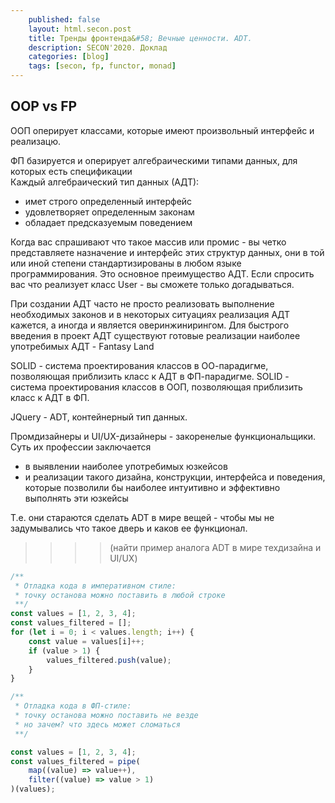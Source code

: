 ```yaml
---
    published: false
    layout: html.secon.post
    title: Тренды фронтенда&#58; Вечные ценности. ADT.
    description: SECON'2020. Доклад
    categories: [blog]
    tags: [secon, fp, functor, monad]
---
```


<!-- 01 -------------------------------------------------------------------- -->

## OOP vs FP

ООП оперирует классами, которые имеют произвольный интерфейс и реализацю.

ФП базируется и оперирует алгебраическими типами данных, для которых есть спецификации  
Каждый алгебраический тип данных (АДТ):

-   имет строго определенный интерфейс
-   удовлетворяет определенным законам
-   обладает предсказуемым поведением

Когда вас спрашивают что такое массив или промис - вы четко представляете назначение и интерфейс этих структур данных, они в той или иной степени стандартизированы в любом языке программирования.
Это основное преимущество АДТ.
Если спросить вас что реализует класс User - вы сможете только догадываться.

При создании АДТ часто не просто реализовать выполнение необходимых законов и в некоторых ситуациях реализация АДТ кажется, а иногда и является оверинжинирингом.
Для быстрого введения в проект АДТ существуют готовые реализации наиболее употребимых АДТ - Fantasy Land

SOLID - система проектирования классов в ОО-парадигме, позволяющая приблизить класс к АДТ в ФП-парадигме.
SOLID - система проектирования классов в ООП, позволяющая приблизить класс к АДТ в ФП.

JQuery - ADT, контейнерный тип данных.

Промдизайнеры и UI/UX-дизайнеры - закоренелые функциональщики.
Суть их профессии заключается

-   в выявлении наиболее употребимых юзкейсов
-   и реализации такого дизайна, конструкции, интерфейса и поведения, которые позволили бы наиболее интуитивно и эффективно выполнять эти юзкейсы

Т.е. они стараются сделать ADT в мире вещей - чтобы мы не задумывались что такое дверь и каков ее функционал.

> > > > (найти пример аналога ADT в мире техдизайна и UI/UX)

```js
/**
 * Отладка кода в императивном стиле:
 * точку останова можно поставить в любой строке
 **/
const values = [1, 2, 3, 4];
const values_filtered = [];
for (let i = 0; i < values.length; i++) {
    const value = values[i]++;
    if (value > 1) {
        values_filtered.push(value);
    }
}

/**
 * Отладка кода в ФП-стиле:
 * точку останова можно поставить не везде
 * но зачем? что здесь может сломаться
 **/

const values = [1, 2, 3, 4];
const values_filtered = pipe(
    map((value) => value++),
    filter((value) => value > 1)
)(values);
```
